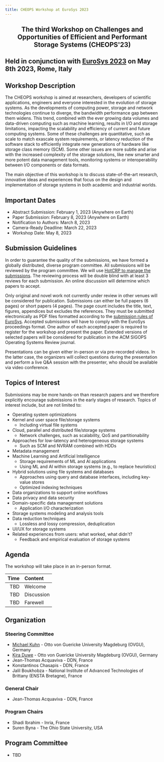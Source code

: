 ```yaml
---
title: CHEOPS Workshop at EuroSys 2023
---
```


<h2 align="center">The third Workshop on Challenges and Opportunities of Efficient and Performant Storage Systems (CHEOPS'23)</h2> 

## Held in conjunction with [EuroSys 2023](https://2023.eurosys.org/) on May 8th 2023, Rome, Italy


## Workshop Description

The CHEOPS workshop is aimed at researchers, developers of scientific applications, engineers and everyone interested in the evolution of storage systems. As the developments of computing power, storage and network technologies continue to diverge, the bandwidth performance gap between them widens. This trend, combined with the ever growing data volumes and data-driven computing such as machine learning, results in I/O and storage limitations, impacting the scalability and efficiency of current and future computing systems. Some of these challenges are quantitative, such as scale to match exascale system requirements, or latency reduction of the software stack  to efficiently integrate new generations of hardware like storage class memory (SCM). Some other issues are more subtle and arise with the increased complexity of the storage solutions, like new smarter and more potent data management tools, monitoring systems or interoperability between I/O components or data formats.

The main objective of this workshop is to discuss state-of-the-art research, innovative ideas and experiences that focus on the design and implementation of storage systems in both academic and industrial worlds.


## Important Dates

- Abstract Submission: February 1, 2023 (Anywhere on Earth)
- Paper Submission: February 8, 2023 (Anywhere on Earth)
- Notification to Authors: March 8, 2023
- Camera-Ready Deadline: March 22, 2023
- Workshop Date: May 8, 2023

## Submission Guidelines

In order to guarantee the quality of the submissions, we have formed a globally distributed, diverse program committee. All submissions will be reviewed by the program committee. We will use [HotCRP to manage the submissions](https://cheops23.hotcrp.com/). The reviewing process will be double blind with at least 3 reviews for each submission. An online discussion will determine which papers to accept.

Only original and novel work not currently under review in other venues will be considered for publication. Submissions can either be full papers (6 pages) or short papers (4 pages). The page count includes the title, text, figures, appendices but excludes the references. They must be submitted electronically as PDF files formatted according to the [submission rules of EuroSys](https://2023.eurosys.org/cfp.html). Accepted submissions will have to comply with the EuroSys proceedings format. One author of each accepted paper is required to register for the workshop and present the paper.
Extended versions of selected papers will be considered for publication in the ACM SIGOPS Operating Systems Review journal.

Presentations can be given either in-person or via pre-recorded videos. In the latter case, the organizers will collect questions during the presentation and perform a live Q&A session with the presenter, who should be available via video conference.

<!--

### Rights Forms

You will find a link to the ACM copyright form on your paper's [HotCRP page](https://cheops23.hotcrp.com/).
Once completed, ACM will send out the information and LaTeX directives (DOI, ISBN etc.) needed to complete the camera-ready version of your paper.

### Camera-Ready Format

You should use the `acmart` document class (<https://www.acm.org/publications/proceedings-template>, the same as for submission), as follows: `\documentclass[sigplan,10pt]{acmart}`

As mentioned above, you will receive the instruction regarding some LaTeX directives (`\setcopyright`, `\acmConference`, `\acmDOI` etc.) after completing the copyright form.

All accepted papers can use up to 2 additional pages for the camera-ready version, for a final limit of 8 (full papers) or 6 (short papers) pages, references not included.

Note that Type 1 fonts (scalable) should be used, not Type 3 (bitmapped), and that all fonts must be embedded.
Type and embedding of fonts can be checked with various tools including `pdffonts`.
Page numbers should be suppressed.
Make also sure that the PDF is searchable by testing the search function in a PDF reader.

### Uploading Final Versions

The camera-ready version of your paper and its LaTeX sources have to be uploaded via [HotCRP](https://cheops23.hotcrp.com/).
As a reminder, the camera-ready deadline for all papers is April TBD, 2023.

-->

## Topics of Interest

Submissions may be more hands-on than research papers and we therefore explicitly encourage submissions in the early stages of research. Topics of interest include, but are not limited to:

- Operating system optimizations
- Kernel and user space file/storage systems
  - Including virtual file systems
- Cloud, parallel and distributed file/storage systems
  - Network challenges, such as scalability, QoS and partitionability
- Approaches for low-latency and heterogeneous storage systems
  - Such as SCM and NVRAM combined with HDDs
- Metadata management
- Machine Learning and Artificial Intelligence
  - Storage requirements of ML and AI applications
  - Using ML and AI within storage systems (e.g., to replace heuristics)
- Hybrid solutions using file systems and databases
  - Approaches using query and database interfaces, including key-value stores
  - Optimized indexing techniques
- Data organizations to support online workflows
- Data privacy and data security
- Domain-specific data management solutions
  - Application I/O characterization
- Storage systems modeling and analysis tools
- Data reduction techniques
  - Lossless and lossy compression, deduplication
- UI/UX for storage systems
- Related experiences from users: what worked, what didn't?
  - Feedback and empirical evaluation of storage systems

## Agenda

The workshop will take place in an in-person format.

| Time        | Content                                                       |
|------------:|:--------------------------------------------------------------|
| TBD         | Welcome                                                       |
| TBD         | Discussion                                                    |
| TBD         | Farewell                                                      |

## Organization

### Steering Committee

- [Michael Kuhn](https://parcio.ovgu.de/People/Michael+Kuhn.html) - Otto von Guericke University Magdeburg (OVGU), Germany
- [Kira Duwe](https://parcio.ovgu.de/People/Kira+Duwe.html) - Otto von Guericke University Magdeburg (OVGU), Germany
- Jean-Thomas Acquaviva - DDN, France
- Konstantinos Chasapis - DDN, France
- Jalil Boukhobza - National Institute of Advanced Technologies of Brittany (ENSTA Bretagne), France

### General Chair

- Jean-Thomas Acquaviva - DDN, France

### Program Chairs

- Shadi Ibrahim - Inria, France
- Suren Byna - The Ohio State University, USA

## Program Committee

- TBD

<!--
- Suren Byna - Lawrence Berkeley National Lab, USA
- Yuan-Hao Chang - Academia Sinica, Taiwan
- Andreas Dilger - Whamcloud, USA
- Anna Fuchs - Universität Hamburg, Germany
- Shadi Ibrahim - INRIA, France
- Tanzima Islam - Texas State University, USA
- Jay Lofstead - Sandia National Laboratories (SNL), USA
- Jakob Lüttgau - GCLab, USA
- George Markomanolis - IT Center for Science Ltd. (CSC), Finland
- Anastasios Papagiannis - Isovalent, USA
- Marcus Paradies - DLR, Germany
- Marc-André Vef - Johannes Gutenberg University Mainz, Germany
-->
